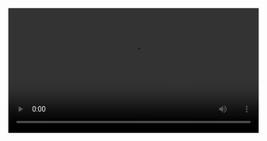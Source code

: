 

<video width="100%" controls controlslist="nodownload nofullscreen noremoteplayback" disablePictureInPicture>
  <source src="https://api.keepwork.com/ts-storage/siteFiles/13853/raw#07爱心.webm" type="video/webm" />
  <source src="https://api.keepwork.com/ts-storage/siteFiles/13854/raw#07爱心.mp4" type="video/mp4" />
   
  你的浏览器不支持播放
</video>
<style>
video::-webkit-media-controls-fullscreen-button { display: none; } 
</style>